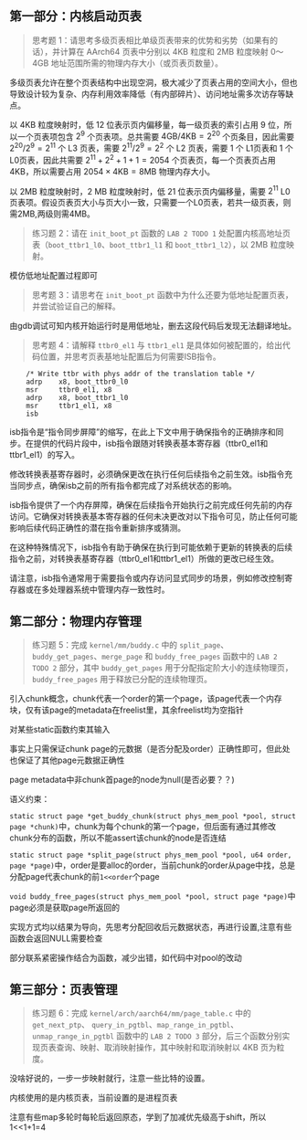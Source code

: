 ## 第一部分：内核启动页表

> 思考题 1：请思考多级页表相比单级页表带来的优势和劣势（如果有的话），并计算在 AArch64 页表中分别以 4KB 粒度和 2MB 粒度映射 0～4GB 地址范围所需的物理内存大小（或页表页数量）。

多级页表允许在整个页表结构中出现空洞，极大减少了页表占用的空间大小，但也导致设计较为复杂、内存利用效率降低（有内部碎片）、访问地址需多次访存等缺点。

以 $4 \text{KB}$ 粒度映射时，低 12 位表示页内偏移量，每一级页表的索引占用 9 位，所以一个页表项包含 $2^9$ 个页表项。总共需要 $4 \text{GB} / 4 \text{KB} = 2^{20}$ 个页条目，因此需要 $2^{20} / 2^9 = 2^{11}$ 个 L3 页表，需要 $2^{11} / 2^9 = 2^2$ 个 L2 页表，需要 1 个 L1页表和 1 个 L0页表，因此共需要 $2^{11} + 2^2 + 1 + 1 = 2054$ 个页表页，每一个页表页占用 $4 \text{KB}$，所以需要占用 $2054  \times 4 \text{KB} = 8 \text{MB}$ 物理内存大小。

以 $2 \text{MB}$ 粒度映射时，2 MB 粒度映射时，低 21 位表示页内偏移量，需要 $2^{11}$ L0页表项。假设页表页大小与页大小一致，只需要一个L0页表，若共一级页表，则需2MB,两级则需4MB。

> 练习题 2：请在 `init_boot_pt` 函数的 `LAB 2 TODO 1` 处配置内核高地址页表（`boot_ttbr1_l0`、`boot_ttbr1_l1` 和 `boot_ttbr1_l2`），以 2MB 粒度映射。

模仿低地址配置过程即可

> 思考题 3：请思考在 `init_boot_pt` 函数中为什么还要为低地址配置页表，并尝试验证自己的解释。

由gdb调试可知内核开始运行时是用低地址，删去这段代码后发现无法翻译地址。

> 思考题 4：请解释 `ttbr0_el1` 与 `ttbr1_el1` 是具体如何被配置的，给出代码位置，并思考页表基地址配置后为何需要ISB指令。

``` tool.S: el1_mmu_activate
	/* Write ttbr with phys addr of the translation table */
	adrp    x8, boot_ttbr0_l0
	msr     ttbr0_el1, x8
	adrp    x8, boot_ttbr1_l0
	msr     ttbr1_el1, x8
	isb
```
isb指令是“指令同步屏障”的缩写，在此上下文中用于确保指令的正确排序和同步。在提供的代码片段中，isb指令跟随对转换表基本寄存器（ttbr0_el1和ttbr1_el1）的写入。

修改转换表基寄存器时，必须确保更改在执行任何后续指令之前生效。isb指令充当同步点，确保isb之前的所有指令都完成了对系统状态的影响。

isb指令提供了一个内存屏障，确保在后续指令开始执行之前完成任何先前的内存访问。它确保对转换表基本寄存器的任何未决更改对以下指令可见，防止任何可能影响后续代码正确性的潜在指令重新排序或猜测。

在这种特殊情况下，isb指令有助于确保在执行到可能依赖于更新的转换表的后续指令之前，对转换表基寄存器（ttbr0_el1和ttbr1_el1）所做的更改已经生效。

请注意，isb指令通常用于需要指令或内存访问显式同步的场景，例如修改控制寄存器或在多处理器系统中管理内存一致性时。

## 第二部分：物理内存管理

> 练习题 5：完成 `kernel/mm/buddy.c` 中的 `split_page`、`buddy_get_pages`、`merge_page` 和 `buddy_free_pages` 函数中的 `LAB 2 TODO 2` 部分，其中 `buddy_get_pages` 用于分配指定阶大小的连续物理页，`buddy_free_pages` 用于释放已分配的连续物理页。

引入chunk概念，chunk代表一个order的第一个page，该page代表一个内存块，仅有该page的metadata在freelist里，其余freelist均为空指针

对某些static函数约束其输入

事实上只需保证chunk page的元数据（是否分配及order）正确性即可，但此处也保证了其他page元数据正确性

page metadata中非chunk首page的node为null(是否必要？？)

语义约束：

```static struct page *get_buddy_chunk(struct phys_mem_pool *pool, struct page *chunk)```中，chunk为每个chunk的第一个page，但后面有通过其修改chunk分布的函数，所以不能assert该chunk的node是否连结

```static struct page *split_page(struct phys_mem_pool *pool, u64 order, page *page)```中，order是要alloc的order，当前chunk的order从page中找，总是分配page代表chunk的前```1<<order```个page

```void buddy_free_pages(struct phys_mem_pool *pool, struct page *page)```中page必须是获取page所返回的

实现方式均以结果为导向，先思考分配回收后元数据状态，再进行设置,注意有些函数会返回NULL需要检查

部分联系紧密操作结合为函数，减少出错，如代码中对pool的改动

## 第三部分：页表管理

> 练习题 6：完成 `kernel/arch/aarch64/mm/page_table.c` 中的 `get_next_ptp`、 `query_in_pgtbl`、`map_range_in_pgtbl`、`unmap_range_in_pgtbl` 函数中的 `LAB 2 TODO 3` 部分，后三个函数分别实现页表查询、映射、取消映射操作，其中映射和取消映射以 4KB 页为粒度。

没啥好说的，一步一步映射就行，注意一些比特的设置。

内核使用的是内核页表，当前设置的是进程页表

注意有些map多轮时每轮后返回原态，学到了加减优先级高于shift，所以1<<1+1=4